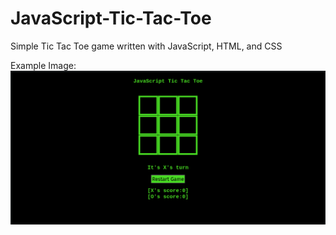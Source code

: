 # JavaScript-Tic-Tac-Toe

Simple Tic Tac Toe game written with JavaScript, HTML, and CSS

Example Image:
![Screenshot](./Images/example_image.png)